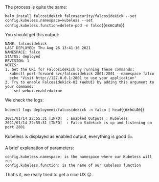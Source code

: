 The process is quite the same:

`helm install falcosidekick falcosecurity/falcosidekick --set config.kubeless.namespace=kubeless --set config.kubeless.function=delete-pod -n falco`{{execute}}

You should get this output:

```
NAME: falcosidekick
LAST DEPLOYED: Thu Aug 26 13:41:16 2021
NAMESPACE: falco
STATUS: deployed
REVISION: 1
NOTES:
1. Get the URL for Falcosidekick by running these commands:
  kubectl port-forward svc/falcosidekick 2801:2801 --namespace falco
  echo "Visit http://127.0.0.1:2801 to use your application"
2. Try to enable Falcosidekick-UI (WebUI) by adding this argument to your command:
  --set webui.enabled=true
```

We check the logs:

`kubectl logs deployment/falcosidekick -n falco | head`{{execute}}

```
2021/01/14 22:55:31 [INFO]  : Enabled Outputs : Kubeless 
2021/01/14 22:55:31 [INFO]  : Falco Sidekick is up and listening on port 2801
```

Kubeless is displayed as enabled output, everything is good 👍.

A brief explanation of parameters:

```
config.kubeless.namespace: is the namespace where our Kubeless will run
config.kubeless.function: is the name of our Kubeless function
```

That's it, we really tried to get a nice UX 😉.